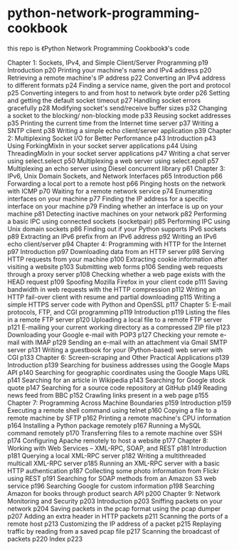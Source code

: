# python-network-programming-cookbook
this repo is 《Python Network Programming Cookbook》's code

Chapter 1: Sockets, IPv4, and Simple Client/Server Programming	p19
	Introduction	p20
	Printing your machine's name and IPv4 address	p20
	Retrieving a remote machine's IP address	p22
	Converting an IPv4 address to different formats	p24
	Finding a service name, given the port and protocol	p25
	Converting integers to and from host to network byte order	p26
	Setting and getting the default socket timeout	p27
	Handling socket errors gracefully	p28
	Modifying socket's send/receive buffer sizes	p32
	Changing a socket to the blocking/ non-blocking mode	p33
	Reusing socket addresses	p35
	Printing the current time from the Internet time server	p37
	Writing a SNTP client	p38
	Writing a simple echo client/server application	p39
Chapter 2: Multiplexing Socket I/O for Better Performance	p43
	Introduction	p43
	Using ForkingMixIn in your socket server applications	p44
	Using ThreadingMixIn in your socket server applications	p47
	Writing a chat server using select.select	p50
	Multiplexing a web server using select.epoll	p57
	Multiplexing an echo server using Diesel concurrent library	p61
Chapter 3: IPv6, Unix Domain Sockets, and Network Interfaces	p65
	Introduction	p66
	Forwarding a local port to a remote host	p66
	Pinging hosts on the network with ICMP	p70
	Waiting for a remote network service	p74
	Enumerating interfaces on your machine	p77
	Finding the IP address for a specific interface on your machine	p79
	Finding whether an interface is up on your machine	p81
	Detecting inactive machines on your network	p82
	Performing a basic IPC using connected sockets (socketpair)	p85
	Performing IPC using Unix domain sockets	p86
	Finding out if your Python supports IPv6 sockets	p89
	Extracting an IPv6 prefix from an IPv6 address	p92
	Writing an IPv6 echo client/server	p94
Chapter 4: Programming with HTTP for the Internet	p97
	Introduction	p97
	Downloading data from an HTTP server	p98
	Serving HTTP requests from your machine	p100
	Extracting cookie information after visiting a website	p103
	Submitting web forms	p106
	Sending web requests through a proxy server	p108
	Checking whether a web page exists with the HEAD request	p109
	Spoofing Mozilla Firefox in your client code	p111
	Saving bandwidth in web requests with the HTTP compression	p112
	Writing an HTTP fail-over client with resume and partial downloading	p115
	Writing a simple HTTPS server code with Python and OpenSSL	p117
Chapter 5: E-mail protocols, FTP, and CGI programming	p119
	Introduction	p119
	Listing the files in a remote FTP server	p120
	Uploading a local file to a remote FTP server	p121
	E-mailing your current working directory as a compressed ZIP file	p123
	Downloading your Google e-mail with POP3	p127
	Checking your remote e-mail with IMAP	p129
	Sending an e-mail with an attachment via Gmail SMTP server	p131
	Writing a guestbook for your (Python-based) web server with CGI	p133
Chapter 6: Screen-scraping and Other Practical Applications	p139
	Introduction	p139
	Searching for business addresses using the Google Maps API	p140
	Searching for geographic coordinates using the Google Maps URL	p141
	Searching for an article in Wikipedia	p143
	Searching for Google stock quote	p147
	Searching for a source code repository at GitHub	p149
	Reading news feed from BBC	p152
	Crawling links present in a web page	p155
Chapter 7: Programming Across Machine Boundaries	p159
	Introduction	p159
	Executing a remote shell command using telnet	p160
	Copying a file to a remote machine by SFTP	p162
	Printing a remote machine's CPU information	p164
	Installing a Python package remotely	p167
	Running a MySQL command remotely	p170
	Transferring files to a remote machine over SSH	p174
	Configuring Apache remotely to host a website	p177
Chapter 8: Working with Web Services – XML-RPC, SOAP, and REST	p181
	Introduction	p181
	Querying a local XML-RPC server	p182
	Writing a multithreaded multicall XML-RPC server	p185
	Running an XML-RPC server with a basic HTTP authentication	p187
	Collecting some photo information from Flickr using REST	p191
	Searching for SOAP methods from an Amazon S3 web service	p196
	Searching Google for custom information	p198
	Searching Amazon for books through product search API	p200
Chapter 9: Network Monitoring and Security	p203
	Introduction	p203
	Sniffing packets on your network	p204
	Saving packets in the pcap format using the pcap dumper	p207
	Adding an extra header in HTTP packets	p211
	Scanning the ports of a remote host	p213
	Customizing the IP address of a packet	p215
	Replaying traffic by reading from a saved pcap file	p217
	Scanning the broadcast of packets	p220
Index	p223

